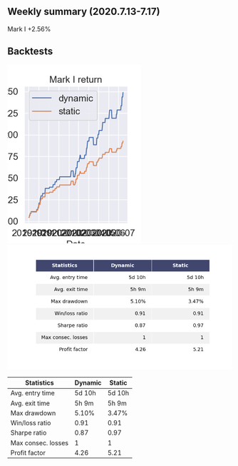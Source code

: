## Weekly summary (2020.7.13-7.17)

Mark I  +2.56%


## Backtests

![Image](https://github.com/1INORY/ProQuant/blob/master/figures/MarkI_return_test.png)  ![Image](/figures/table_MarkI.png)  

| Statistics | Dynamic | Static |
| ------------- | ------------- | ------------ |
| Avg. entry time  | 5d 10h  | 5d 10h |
| Avg. exit time  | 5h 9m  | 5h 9m |
| Max drawdown  | 5.10%  | 3.47% |
| Win/loss ratio  | 0.91  | 0.91 |
| Sharpe ratio  | 0.87  | 0.97 |
| Max consec. losses  | 1  | 1 |
| Profit factor  | 4.26  | 5.21 |

